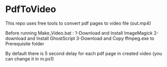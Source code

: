﻿# PdfToVideo
This repo uses free tools to convert pdf pages to video file (out.mp4)

Before running Make_Video.bat :
1-Download and Install ImageMagick
2-download and Install GhostScript
3-Download and Copy ffmpeg.exe to Prerequisite folder

By default there is 5 second delay for each pdf page in created video (you can change it in m.ps1)


